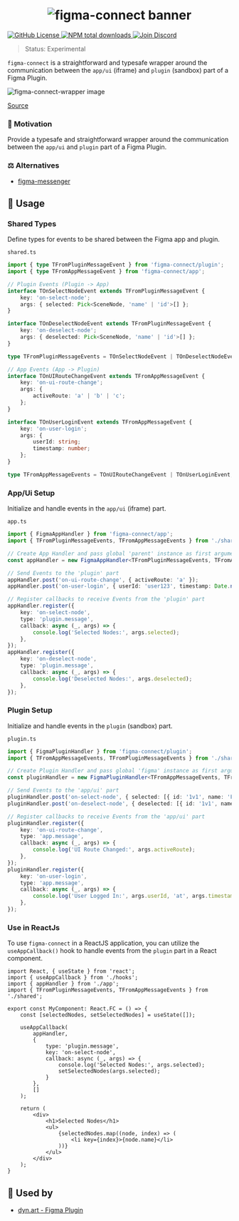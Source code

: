 <h1 align="center">
    <img src="https://raw.githubusercontent.com/inbeta-group/monorepo/develop/packages/figma-connect/.github/banner.svg" alt="figma-connect banner">
</h1>

<p align="left">
    <a href="https://github.com/inbeta-group/monorepo/blob/develop/LICENSE">
        <img src="https://img.shields.io/github/license/inbeta-group/monorepo.svg?label=license&style=flat&colorA=293140&colorB=F0E81A" alt="GitHub License"/>
    </a>
    <a href="https://www.npmjs.com/package/figma-connect">
        <img src="https://img.shields.io/npm/dt/figma-connect.svg?label=downloads&style=flat&colorA=293140&colorB=F0E81A" alt="NPM total downloads"/>
    </a>
    <a href="https://dyn.art/s/discord/?source=inbeta-group-readme">
        <img src="https://img.shields.io/discord/795291052897992724.svg?label=&logo=discord&logoColor=000000&color=293140&labelColor=F0E81A" alt="Join Discord"/>
    </a>
</p>

> Status: Experimental

`figma-connect` is a straightforward and typesafe wrapper around the communication between the `app/ui` (iframe) and `plugin` (sandbox) part of a Figma Plugin.

<img src="https://raw.githubusercontent.com/inbeta-group/monorepo/develop/packages/figma-connect/.github/figma-connect-wrapper.png" alt="figma-connect-wrapper image">

[Source](https://www.figma.com/plugin-docs/how-plugins-run/)

### 🌟 Motivation

Provide a typesafe and straightforward wrapper around the communication between the `app/ui` and `plugin` part of a Figma Plugin.

### ⚖️ Alternatives

- [figma-messenger](https://github.com/okotoki/figma-messenger)

## 📖 Usage

### Shared Types

Define types for events to be shared between the Figma app and plugin.

`shared.ts`
```ts
import { type TFromPluginMessageEvent } from 'figma-connect/plugin';
import { type TFromAppMessageEvent } from 'figma-connect/app';

// Plugin Events (Plugin -> App)
interface TOnSelectNodeEvent extends TFromPluginMessageEvent {
    key: 'on-select-node';
    args: { selected: Pick<SceneNode, 'name' | 'id'>[] };
}

interface TOnDeselectNodeEvent extends TFromPluginMessageEvent {
    key: 'on-deselect-node';
    args: { deselected: Pick<SceneNode, 'name' | 'id'>[] };
}

type TFromPluginMessageEvents = TOnSelectNodeEvent | TOnDeselectNodeEvent;

// App Events (App -> Plugin)
interface TOnUIRouteChangeEvent extends TFromAppMessageEvent {
    key: 'on-ui-route-change';
    args: {
        activeRoute: 'a' | 'b' | 'c';
    };
}

interface TOnUserLoginEvent extends TFromAppMessageEvent {
    key: 'on-user-login';
    args: {
        userId: string;
        timestamp: number;
    };
}

type TFromAppMessageEvents = TOnUIRouteChangeEvent | TOnUserLoginEvent;
```

### App/Ui Setup

Initialize and handle events in the `app/ui` (iframe) part.

`app.ts`
```ts
import { FigmaAppHandler } from 'figma-connect/app';
import { TFromPluginMessageEvents, TFromAppMessageEvents } from './shared';

// Create App Handler and pass global 'parent' instance as first argument
const appHandler = new FigmaAppHandler<TFromPluginMessageEvents, TFromAppMessageEvents>(parent);

// Send Events to the 'plugin' part
appHandler.post('on-ui-route-change', { activeRoute: 'a' });
appHandler.post('on-user-login', { userId: 'user123', timestamp: Date.now() });

// Register callbacks to receive Events from the 'plugin' part
appHandler.register({
    key: 'on-select-node',
    type: 'plugin.message',
    callback: async (_, args) => {
        console.log('Selected Nodes:', args.selected);
    },
});
appHandler.register({
    key: 'on-deselect-node',
    type: 'plugin.message',
    callback: async (_, args) => {
        console.log('Deselected Nodes:', args.deselected);
    },
});
```

### Plugin Setup

Initialize and handle events in the `plugin` (sandbox) part.

`plugin.ts`
```ts
import { FigmaPluginHandler } from 'figma-connect/plugin';
import { TFromAppMessageEvents, TFromPluginMessageEvents } from './shared';

// Create Plugin Handler and pass global 'figma' instance as first argument
const pluginHandler = new FigmaPluginHandler<TFromAppMessageEvents, TFromPluginMessageEvents>(figma);

// Send Events to the 'app/ui' part
pluginHandler.post('on-select-node', { selected: [{ id: '1v1', name: 'Frame1' }] });
pluginHandler.post('on-deselect-node', { deselected: [{ id: '1v1', name: 'Frame1' }] });

// Register callbacks to receive Events from the 'app/ui' part
pluginHandler.register({
    key: 'on-ui-route-change',
    type: 'app.message',
    callback: async (_, args) => {
        console.log('UI Route Changed:', args.activeRoute);
    },
});
pluginHandler.register({
    key: 'on-user-login',
    type: 'app.message',
    callback: async (_, args) => {
        console.log('User Logged In:', args.userId, 'at', args.timestamp);
    },
});
```

### Use in ReactJs

To use `figma-connect` in a ReactJS application, you can utilize the `useAppCallback()` hook to handle events from the `plugin` part in a React component. 

```tsx
import React, { useState } from 'react';
import { useAppCallback } from './hooks';
import { appHandler } from './app';
import { TFromPluginMessageEvents, TFromAppMessageEvents } from './shared';

export const MyComponent: React.FC = () => {
    const [selectedNodes, setSelectedNodes] = useState([]);

    useAppCallback(
        appHandler,
        {
            type: 'plugin.message',
            key: 'on-select-node',
            callback: async (_, args) => {
                console.log('Selected Nodes:', args.selected);
                setSelectedNodes(args.selected);
            }
        },
        []
    );

    return (
        <div>
            <h1>Selected Nodes</h1>
            <ul>
                {selectedNodes.map((node, index) => (
                    <li key={index}>{node.name}</li>
                ))}
            </ul>
        </div>
    );
}
```

## 👀 Used by
- [dyn.art - Figma Plugin](https://github.com/dyn-art/monorepo/tree/develop/apps/figma-plugin)